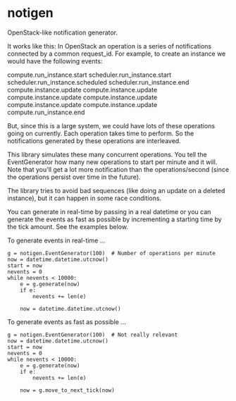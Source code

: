 notigen
=======

OpenStack-like notification generator.

It works like this: In OpenStack an operation is a series of notifications
connected by a common request_id. For example, to create an instance we would
have the following events:

compute.run_instance.start
scheduler.run_instance.start
scheduler.run_instance.scheduled
scheduler.run_instance.end
compute.instance.update
compute.instance.update
compute.instance.update
compute.instance.update
compute.instance.update
compute.instance.update
compute.run_instance.end

But, since this is a large system, we could have lots of these operations
going on currently. Each operation takes time to perform. So the
notifications generated by these operations are interleaved.

This library simulates these many concurrent operations. You tell 
the EventGenerator how many new operations to start per minute
and it will. Note that you'll get a lot more notification than 
the operations/second (since the operations persist over time in the
future). 

The library tries to avoid bad sequences (like doing an update on 
a deleted instance), but it can happen in some race conditions.

You can generate in real-time by passing in a real datetime or
you can generate the events as fast as possible by incrementing
a starting time by the tick amount. See the examples below.

To generate events in real-time ...

    g = notigen.EventGenerator(100)  # Number of operations per minute
    now = datetime.datetime.utcnow()
    start = now
    nevents = 0
    while nevents < 10000:
        e = g.generate(now)
        if e:
            nevents += len(e)

        now = datetime.datetime.utcnow()

To generate events as fast as possible ...

    g = notigen.EventGenerator(100)  # Not really relevant
    now = datetime.datetime.utcnow()
    start = now
    nevents = 0
    while nevents < 10000:
        e = g.generate(now)
        if e:
            nevents += len(e)

        now = g.move_to_next_tick(now)
